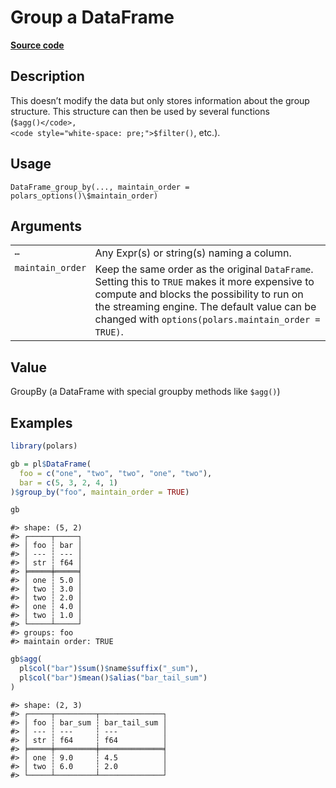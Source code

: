 

# Group a DataFrame

[**Source code**](https://github.com/pola-rs/r-polars/tree/1fd6c01b862685c50e295d9b2ef690a69c3a7963/R/dataframe__frame.R#L841)

## Description

This doesn’t modify the data but only stores information about the group
structure. This structure can then be used by several functions
(<code style="white-space: pre;">$agg()</code>,
<code style="white-space: pre;">$filter()</code>, etc.).

## Usage

<pre><code class='language-R'>DataFrame_group_by(..., maintain_order = polars_options()\$maintain_order)
</code></pre>

## Arguments

<table>
<tr>
<td style="white-space: nowrap; font-family: monospace; vertical-align: top">
<code id="DataFrame_group_by_:_...">…</code>
</td>
<td>
Any Expr(s) or string(s) naming a column.
</td>
</tr>
<tr>
<td style="white-space: nowrap; font-family: monospace; vertical-align: top">
<code id="DataFrame_group_by_:_maintain_order">maintain_order</code>
</td>
<td>
Keep the same order as the original <code>DataFrame</code>. Setting this
to <code>TRUE</code> makes it more expensive to compute and blocks the
possibility to run on the streaming engine. The default value can be
changed with <code>options(polars.maintain_order = TRUE)</code>.
</td>
</tr>
</table>

## Value

GroupBy (a DataFrame with special groupby methods like
<code style="white-space: pre;">$agg()</code>)

## Examples

``` r
library(polars)

gb = pl$DataFrame(
  foo = c("one", "two", "two", "one", "two"),
  bar = c(5, 3, 2, 4, 1)
)$group_by("foo", maintain_order = TRUE)

gb
```

    #> shape: (5, 2)
    #> ┌─────┬─────┐
    #> │ foo ┆ bar │
    #> │ --- ┆ --- │
    #> │ str ┆ f64 │
    #> ╞═════╪═════╡
    #> │ one ┆ 5.0 │
    #> │ two ┆ 3.0 │
    #> │ two ┆ 2.0 │
    #> │ one ┆ 4.0 │
    #> │ two ┆ 1.0 │
    #> └─────┴─────┘
    #> groups: foo
    #> maintain order: TRUE

``` r
gb$agg(
  pl$col("bar")$sum()$name$suffix("_sum"),
  pl$col("bar")$mean()$alias("bar_tail_sum")
)
```

    #> shape: (2, 3)
    #> ┌─────┬─────────┬──────────────┐
    #> │ foo ┆ bar_sum ┆ bar_tail_sum │
    #> │ --- ┆ ---     ┆ ---          │
    #> │ str ┆ f64     ┆ f64          │
    #> ╞═════╪═════════╪══════════════╡
    #> │ one ┆ 9.0     ┆ 4.5          │
    #> │ two ┆ 6.0     ┆ 2.0          │
    #> └─────┴─────────┴──────────────┘
